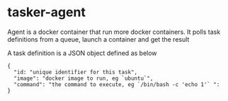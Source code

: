 # tasker-agent
Agent is a docker container that run more docker containers. 
It polls task definitions from a queue, launch a container and get the result

A task definition is a JSON object defined as below
```
{
  "id: "unique identifier for this task",
  "image": "docker image to run, eg `ubuntu`",
  "command": "the command to execute, eg `/bin/bash -c 'echo 1'` ": 
}
```